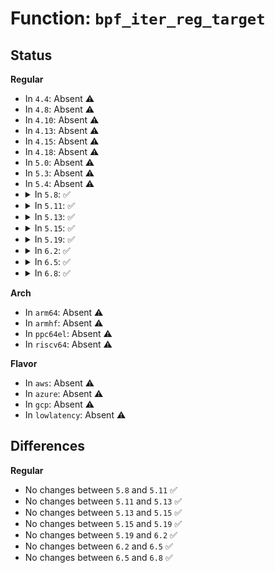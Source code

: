 # Function: <code>bpf_iter_reg_target</code>

## Status
<b>Regular</b>
<ul>
<li>
In <code>4.4</code>: Absent ⚠️
</li>
<li>
In <code>4.8</code>: Absent ⚠️
</li>
<li>
In <code>4.10</code>: Absent ⚠️
</li>
<li>
In <code>4.13</code>: Absent ⚠️
</li>
<li>
In <code>4.15</code>: Absent ⚠️
</li>
<li>
In <code>4.18</code>: Absent ⚠️
</li>
<li>
In <code>5.0</code>: Absent ⚠️
</li>
<li>
In <code>5.3</code>: Absent ⚠️
</li>
<li>
In <code>5.4</code>: Absent ⚠️
</li>
<li>
<details>
<summary>In <code>5.8</code>: ✅</summary>

```c
int bpf_iter_reg_target(const struct bpf_iter_reg *reg_info);
```

**Collision:** Unique Global

**Inline:** No

**Transformation:** False

**Instances:**

```
In kernel/bpf/bpf_iter.c (ffffffff81215bd0)
Location: kernel/bpf/bpf_iter.c:255
Inline: False
Direct callers:
  - kernel/bpf/map_iter.c:bpf_map_iter_init
  - kernel/bpf/task_iter.c:task_iter_init
  - kernel/bpf/task_iter.c:task_iter_init
  - net/netlink/af_netlink.c:netlink_proto_init
  - net/ipv6/route.c:ip6_route_init
```
**Symbols:**

```
ffffffff81215bd0-ffffffff81215c4b: bpf_iter_reg_target (STB_GLOBAL)
```
</details>
</li>
<li>
<details>
<summary>In <code>5.11</code>: ✅</summary>

```c
int bpf_iter_reg_target(const struct bpf_iter_reg *reg_info);
```

**Collision:** Unique Global

**Inline:** No

**Transformation:** False

**Instances:**

```
In kernel/bpf/bpf_iter.c (ffffffff81217a60)
Location: kernel/bpf/bpf_iter.c:286
Inline: False
Direct callers:
  - kernel/bpf/map_iter.c:bpf_map_iter_init
  - kernel/bpf/map_iter.c:bpf_map_iter_init
  - kernel/bpf/task_iter.c:task_iter_init
  - kernel/bpf/task_iter.c:task_iter_init
  - kernel/bpf/prog_iter.c:bpf_prog_iter_init
  - net/core/sock_map.c:bpf_sockmap_iter_init
  - net/core/bpf_sk_storage.c:bpf_sk_storage_map_iter_init
  - net/netlink/af_netlink.c:netlink_proto_init
  - net/ipv4/tcp_ipv4.c:tcp_v4_init
  - net/ipv4/udp.c:udp_init
  - net/ipv6/route.c:ip6_route_init
```
**Symbols:**

```
ffffffff81217a60-ffffffff81217adb: bpf_iter_reg_target (STB_GLOBAL)
```
</details>
</li>
<li>
<details>
<summary>In <code>5.13</code>: ✅</summary>

```c
int bpf_iter_reg_target(const struct bpf_iter_reg *reg_info);
```

**Collision:** Unique Global

**Inline:** No

**Transformation:** False

**Instances:**

```
In kernel/bpf/bpf_iter.c (ffffffff8121aed0)
Location: kernel/bpf/bpf_iter.c:286
Inline: False
Direct callers:
  - kernel/bpf/map_iter.c:bpf_map_iter_init
  - kernel/bpf/map_iter.c:bpf_map_iter_init
  - kernel/bpf/task_iter.c:task_iter_init
  - kernel/bpf/task_iter.c:task_iter_init
  - kernel/bpf/task_iter.c:task_iter_init
  - kernel/bpf/prog_iter.c:bpf_prog_iter_init
  - net/core/sock_map.c:bpf_sockmap_iter_init
  - net/core/bpf_sk_storage.c:bpf_sk_storage_map_iter_init
  - net/netlink/af_netlink.c:netlink_proto_init
  - net/ipv4/tcp_ipv4.c:tcp_v4_init
  - net/ipv4/udp.c:udp_init
  - net/ipv6/route.c:ip6_route_init
```
**Symbols:**

```
ffffffff8121aed0-ffffffff8121af4b: bpf_iter_reg_target (STB_GLOBAL)
```
</details>
</li>
<li>
<details>
<summary>In <code>5.15</code>: ✅</summary>

```c
int bpf_iter_reg_target(const struct bpf_iter_reg *reg_info);
```

**Collision:** Unique Global

**Inline:** No

**Transformation:** False

**Instances:**

```
In kernel/bpf/bpf_iter.c (ffffffff81251cd0)
Location: kernel/bpf/bpf_iter.c:286
Inline: False
Direct callers:
  - kernel/bpf/map_iter.c:bpf_map_iter_init
  - kernel/bpf/map_iter.c:bpf_map_iter_init
  - kernel/bpf/task_iter.c:task_iter_init
  - kernel/bpf/task_iter.c:task_iter_init
  - kernel/bpf/task_iter.c:task_iter_init
  - kernel/bpf/prog_iter.c:bpf_prog_iter_init
  - net/core/sock_map.c:bpf_sockmap_iter_init
  - net/core/bpf_sk_storage.c:bpf_sk_storage_map_iter_init
  - net/netlink/af_netlink.c:netlink_proto_init
  - net/ipv4/tcp_ipv4.c:tcp_v4_init
  - net/ipv4/udp.c:udp_init
  - net/unix/af_unix.c:af_unix_init
  - net/ipv6/route.c:ip6_route_init
```
**Symbols:**

```
ffffffff81251cd0-ffffffff81251d4b: bpf_iter_reg_target (STB_GLOBAL)
```
</details>
</li>
<li>
<details>
<summary>In <code>5.19</code>: ✅</summary>

```c
int bpf_iter_reg_target(const struct bpf_iter_reg *reg_info);
```

**Collision:** Unique Global

**Inline:** No

**Transformation:** False

**Instances:**

```
In kernel/bpf/bpf_iter.c (ffffffff81299910)
Location: kernel/bpf/bpf_iter.c:287
Inline: False
Direct callers:
  - kernel/bpf/map_iter.c:bpf_map_iter_init
  - kernel/bpf/map_iter.c:bpf_map_iter_init
  - kernel/bpf/task_iter.c:task_iter_init
  - kernel/bpf/task_iter.c:task_iter_init
  - kernel/bpf/task_iter.c:task_iter_init
  - kernel/bpf/prog_iter.c:bpf_prog_iter_init
  - kernel/bpf/link_iter.c:bpf_link_iter_init
  - net/core/sock_map.c:bpf_sockmap_iter_init
  - net/core/bpf_sk_storage.c:bpf_sk_storage_map_iter_init
  - net/netlink/af_netlink.c:netlink_proto_init
  - net/ipv4/tcp_ipv4.c:tcp_v4_init
  - net/ipv4/udp.c:udp_init
  - net/unix/af_unix.c:af_unix_init
  - net/ipv6/route.c:ip6_route_init
```
**Symbols:**

```
ffffffff81299910-ffffffff81299995: bpf_iter_reg_target (STB_GLOBAL)
```
</details>
</li>
<li>
<details>
<summary>In <code>6.2</code>: ✅</summary>

```c
int bpf_iter_reg_target(const struct bpf_iter_reg *reg_info);
```

**Collision:** Unique Global

**Inline:** No

**Transformation:** False

**Instances:**

```
In kernel/bpf/bpf_iter.c (ffffffff812f5750)
Location: kernel/bpf/bpf_iter.c:296
Inline: False
Direct callers:
  - kernel/kallsyms.c:bpf_ksym_iter_register
  - kernel/bpf/map_iter.c:bpf_map_iter_init
  - kernel/bpf/map_iter.c:bpf_map_iter_init
  - kernel/bpf/task_iter.c:task_iter_init
  - kernel/bpf/task_iter.c:task_iter_init
  - kernel/bpf/task_iter.c:task_iter_init
  - kernel/bpf/prog_iter.c:bpf_prog_iter_init
  - kernel/bpf/link_iter.c:bpf_link_iter_init
  - kernel/bpf/cgroup_iter.c:bpf_cgroup_iter_init
  - net/core/sock_map.c:bpf_sockmap_iter_init
  - net/core/bpf_sk_storage.c:bpf_sk_storage_map_iter_init
  - net/netlink/af_netlink.c:netlink_proto_init
  - net/ipv4/tcp_ipv4.c:tcp_v4_init
  - net/ipv4/udp.c:udp_init
  - net/unix/af_unix.c:af_unix_init
  - net/ipv6/route.c:ip6_route_init
```
**Symbols:**

```
ffffffff812f5750-ffffffff812f57d5: bpf_iter_reg_target (STB_GLOBAL)
```
</details>
</li>
<li>
<details>
<summary>In <code>6.5</code>: ✅</summary>

```c
int bpf_iter_reg_target(const struct bpf_iter_reg *reg_info);
```

**Collision:** Unique Global

**Inline:** No

**Transformation:** False

**Instances:**

```
In kernel/bpf/bpf_iter.c (ffffffff813234f0)
Location: kernel/bpf/bpf_iter.c:296
Inline: False
Direct callers:
  - kernel/kallsyms.c:bpf_ksym_iter_register
  - kernel/bpf/map_iter.c:bpf_map_iter_init
  - kernel/bpf/map_iter.c:bpf_map_iter_init
  - kernel/bpf/task_iter.c:task_iter_init
  - kernel/bpf/task_iter.c:task_iter_init
  - kernel/bpf/task_iter.c:task_iter_init
  - kernel/bpf/prog_iter.c:bpf_prog_iter_init
  - kernel/bpf/link_iter.c:bpf_link_iter_init
  - kernel/bpf/cgroup_iter.c:bpf_cgroup_iter_init
  - net/core/sock_map.c:bpf_sockmap_iter_init
  - net/core/bpf_sk_storage.c:bpf_sk_storage_map_iter_init
  - net/netlink/af_netlink.c:netlink_proto_init
  - net/ipv4/tcp_ipv4.c:tcp_v4_init
  - net/ipv4/udp.c:udp_init
  - net/unix/af_unix.c:af_unix_init
  - net/ipv6/route.c:ip6_route_init
```
**Symbols:**

```
ffffffff813234f0-ffffffff81323575: bpf_iter_reg_target (STB_GLOBAL)
```
</details>
</li>
<li>
<details>
<summary>In <code>6.8</code>: ✅</summary>

```c
int bpf_iter_reg_target(const struct bpf_iter_reg *reg_info);
```

**Collision:** Unique Global

**Inline:** No

**Transformation:** False

**Instances:**

```
In kernel/bpf/bpf_iter.c (ffffffff81347420)
Location: kernel/bpf/bpf_iter.c:296
Inline: False
Direct callers:
  - kernel/kallsyms.c:bpf_ksym_iter_register
  - kernel/bpf/map_iter.c:bpf_map_iter_init
  - kernel/bpf/map_iter.c:bpf_map_iter_init
  - kernel/bpf/task_iter.c:task_iter_init
  - kernel/bpf/task_iter.c:task_iter_init
  - kernel/bpf/task_iter.c:task_iter_init
  - kernel/bpf/prog_iter.c:bpf_prog_iter_init
  - kernel/bpf/link_iter.c:bpf_link_iter_init
  - kernel/bpf/cgroup_iter.c:bpf_cgroup_iter_init
  - net/core/sock_map.c:bpf_sockmap_iter_init
  - net/core/bpf_sk_storage.c:bpf_sk_storage_map_iter_init
  - net/netlink/af_netlink.c:netlink_proto_init
  - net/ipv4/tcp_ipv4.c:tcp_v4_init
  - net/ipv4/udp.c:udp_init
  - net/unix/af_unix.c:af_unix_init
  - net/ipv6/route.c:ip6_route_init
```
**Symbols:**

```
ffffffff81347420-ffffffff813474d4: bpf_iter_reg_target (STB_GLOBAL)
```
</details>
</li>
</ul>
<b>Arch</b>
<ul>
<li>
In <code>arm64</code>: Absent ⚠️
</li>
<li>
In <code>armhf</code>: Absent ⚠️
</li>
<li>
In <code>ppc64el</code>: Absent ⚠️
</li>
<li>
In <code>riscv64</code>: Absent ⚠️
</li>
</ul>
<b>Flavor</b>
<ul>
<li>
In <code>aws</code>: Absent ⚠️
</li>
<li>
In <code>azure</code>: Absent ⚠️
</li>
<li>
In <code>gcp</code>: Absent ⚠️
</li>
<li>
In <code>lowlatency</code>: Absent ⚠️
</li>
</ul>

## Differences
<b>Regular</b>
<ul>
<li>
No changes between <code>5.8</code> and <code>5.11</code> ✅
</li>
<li>
No changes between <code>5.11</code> and <code>5.13</code> ✅
</li>
<li>
No changes between <code>5.13</code> and <code>5.15</code> ✅
</li>
<li>
No changes between <code>5.15</code> and <code>5.19</code> ✅
</li>
<li>
No changes between <code>5.19</code> and <code>6.2</code> ✅
</li>
<li>
No changes between <code>6.2</code> and <code>6.5</code> ✅
</li>
<li>
No changes between <code>6.5</code> and <code>6.8</code> ✅
</li>
</ul>
